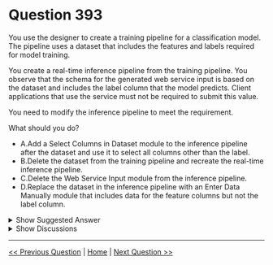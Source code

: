 # Question 393

You use the designer to create a training pipeline for a classification model. The pipeline uses a dataset that includes the features and labels required for model training.

You create a real-time inference pipeline from the training pipeline. You observe that the schema for the generated web service input is based on the dataset and includes the label column that the model predicts. Client applications that use the service must not be required to submit this value.

You need to modify the inference pipeline to meet the requirement.

What should you do?

* A.Add a Select Columns in Dataset module to the inference pipeline after the dataset and use it to select all columns other than the label.
* B.Delete the dataset from the training pipeline and recreate the real-time inference pipeline.
* C.Delete the Web Service Input module from the inference pipeline.
* D.Replace the dataset in the inference pipeline with an Enter Data Manually module that includes data for the feature columns but not the label column.

<details>
  <summary>Show Suggested Answer</summary>

  <strong>A</strong><br>

</details>

<details>
  <summary>Show Discussions</summary>

<blockquote><p><strong>synapse</strong> <code>(Fri 13 Sep 2024 03:10)</code> - <em>Upvotes: 5</em></p><p>Given answer A is correct</p></blockquote>
<blockquote><p><strong>ranjsi01</strong> <code>(Thu 25 Jul 2024 12:57)</code> - <em>Upvotes: 1</em></p><p>correct</p></blockquote>

</details>

---

[<< Previous Question](question_392.md) | [Home](/index.md) | [Next Question >>](question_394.md)
